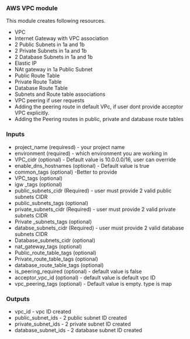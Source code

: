 ### AWS VPC module

This module creates following resources.
* VPC
* Internet Gateway with VPC association
* 2 Public Subnets in 1a and 1b
* 2 Private Subnets in 1a and 1b
* 2 Database Subnets in 1a and 1b
* Elastic IP
* NAt gateway in 1a Public Subnet
* Public Route Table
* Private Route Table
* Database Route Table
* Subnets and Route table associations
* VPC peering if user requests
* Adding the peering route in default VPc, if user dont provide acceptor VPC explicitly. 
* Adding the Peering routes in public, private and database route tables

### Inputs

* project_name (requiresd) - your project name
* environment (required) - which environment you are working in
* VPC_cidr (optional) - Default value is 10.0.0.0/16, user can override
* enable_dns_hostnames (optional) - Default value is true
* common_tags (optional) -Better to provide
* VPC_tags (optional)
* igw _tags (optional)
*  public_subnets_cidr (Required) - user must provide 2 valid public subnets CIDR
* public_subnets_tags (optional)
* private_subnets_cidr (Required) - user must provide 2 valid private subnets CIDR
* Private _subnets_tags (optional)
* databse_subnets_cidr (Required) - user must provide 2 valid database subnets CIDR
* Database_subnets_cidr (optional)
* nat_gateway_tags (optional)
* Public_route_table_tags (optional)
* Private_route_table_tags (optional)
* database_route_table_tags (optional)
* is_peering_required  (optional) - default value is false
* acceptor_vpc_id (optional) - default value is default vpc ID
* vpc_peering_tags (optional) - Default value is empty. type is map

### Outputs
* vpc_id - vpc ID created
* public_subnet_ids - 2 public subnet ID created
* private_subnet_ids - 2 private subnet ID created
* database_subnet_ids - 2 database subnet ID created

